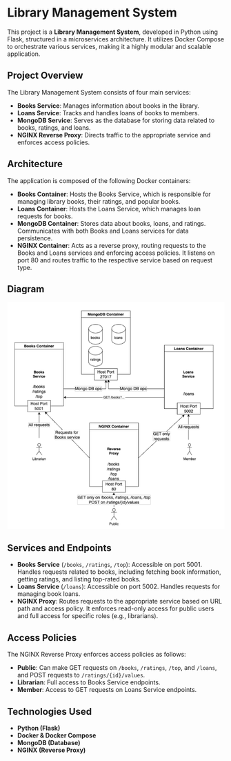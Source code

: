 # Library Management System

This project is a **Library Management System**, developed in Python using Flask, structured in a microservices architecture. It utilizes Docker Compose to orchestrate various services, making it a highly modular and scalable application.

## Project Overview

The Library Management System consists of four main services:

- **Books Service**: Manages information about books in the library.
- **Loans Service**: Tracks and handles loans of books to members.
- **MongoDB Service**: Serves as the database for storing data related to books, ratings, and loans.
- **NGINX Reverse Proxy**: Directs traffic to the appropriate service and enforces access policies.




## Architecture

The application is composed of the following Docker containers:

- **Books Container**: Hosts the Books Service, which is responsible for managing library books, their ratings, and popular books.
- **Loans Container**: Hosts the Loans Service, which manages loan requests for books.
- **MongoDB Container**: Stores data about books, loans, and ratings. Communicates with both Books and Loans services for data persistence.
- **NGINX Container**: Acts as a reverse proxy, routing requests to the Books and Loans services and enforcing access policies. It listens on port 80 and routes traffic to the respective service based on request type.

## Diagram

![Architecture Diagram](docs/Diagram.png)

## Services and Endpoints

- **Books Service** (`/books`, `/ratings`, `/top`): Accessible on port 5001. Handles requests related to books, including fetching book information, getting ratings, and listing top-rated books.
- **Loans Service** (`/loans`): Accessible on port 5002. Handles requests for managing book loans.
- **NGINX Proxy**: Routes requests to the appropriate service based on URL path and access policy. It enforces read-only access for public users and full access for specific roles (e.g., librarians).



## Access Policies

The NGINX Reverse Proxy enforces access policies as follows:

- **Public**: Can make GET requests on `/books`, `/ratings`, `/top`, and `/loans`, and POST requests to `/ratings/{id}/values`.
- **Librarian**: Full access to Books Service endpoints.
- **Member**: Access to GET requests on Loans Service endpoints.

## Technologies Used

- **Python (Flask)**
- **Docker & Docker Compose**
- **MongoDB (Database)**
- **NGINX (Reverse Proxy)**



